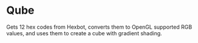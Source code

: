 # Qube
Gets 12 hex codes from Hexbot, converts them to OpenGL supported RGB values, and uses them to create a cube with gradient shading.
